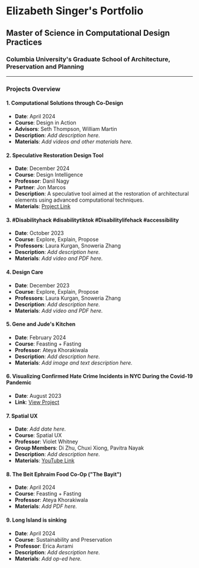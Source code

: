 # Elizabeth Singer's Portfolio
## Master of Science in Computational Design Practices
### Columbia University's Graduate School of Architecture, Preservation and Planning

---

### Projects Overview

#### 1. Computational Solutions through Co-Design
- **Date**: April 2024
- **Course**: Design in Action
- **Advisors**: Seth Thompson, William Martin
- **Description**: *Add description here.*
- **Materials**: *Add videos and other materials here.*

#### 2. Speculative Restoration Design Tool
- **Date**: December 2024
- **Course**: Design Intelligence
- **Professor**: Danil Nagy
- **Partner**: Jon Marcos
- **Description**: A speculative tool aimed at the restoration of architectural elements using advanced computational techniques.
- **Materials**: [Project Link](https://medium.com/design-intelligence-course/speculative-restoration-design-tool-6b7e01fc3d2e)

#### 3. #Disabilityhack #disabilitytiktok #Disabilitylifehack #accessibility
- **Date**: October 2023
- **Course**: Explore, Explain, Propose
- **Professors**: Laura Kurgan, Snoweria Zhang
- **Description**: *Add description here.*
- **Materials**: *Add video and PDF here.*

#### 4. Design Care
- **Date**: December 2023
- **Course**: Explore, Explain, Propose
- **Professors**: Laura Kurgan, Snoweria Zhang
- **Description**: *Add description here.*
- **Materials**: *Add video and PDF here.*

#### 5. Gene and Jude's Kitchen
- **Date**: February 2024
- **Course**: Feasting + Fasting
- **Professor**: Ateya Khorakiwala
- **Description**: *Add description here.*
- **Materials**: *Add image and text description here.*

#### 6. Visualizing Confirmed Hate Crime Incidents in NYC During the Covid-19 Pandemic
- **Date**: August 2023
- **Link**: [View Project](https://gsapp-cdp.github.io/colloquium-1-2023/work/elizabeth-singer/my_maps.html)

#### 7. Spatial UX
- **Date**: *Add date here.*
- **Course**: Spatial UX
- **Professor**: Violet Whitney
- **Group Members**: Di Zhu, Chuxi Xiong, Pavitra Nayak
- **Description**: *Add description here.*
- **Materials**: [YouTube Link](https://www.youtube.com/watch?v=P_qIeYkLioI&feature=youtu.be&themeRefresh=1)

#### 8. The Beit Ephraim Food Co-Op ("The Bayit")
- **Date**: April 2024
- **Course**: Feasting + Fasting
- **Professor**: Ateya Khorakiwala
- **Materials**: *Add PDF here.*

#### 9. Long Island is sinking
- **Date**: April 2024
- **Course**: Sustainability and Preservation
- **Professor**: Erica Avrami
- **Description**: *Add description here.*
- **Materials**: *Add op-ed here.*
